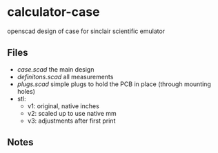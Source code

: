# calculator-case
openscad design of case for sinclair scientific emulator

## Files
- *case.scad* the main design
- *definitons.scad* all measurements
- *plugs.scad* simple plugs to hold the PCB in place (through mounting holes)
- stl:
  - v1: original, native inches
  - v2: scaled up to use native mm
  - v3: adjustments after first print

## Notes
